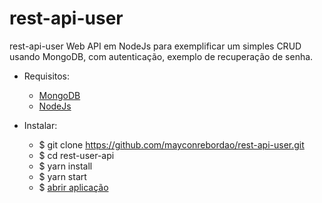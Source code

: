 # rest-api-user

rest-api-user Web API em NodeJs para exemplificar um simples CRUD usando MongoDB, com autenticação, exemplo de recuperação de senha. 
    
    
- Requisitos:
    - [MongoDB](https://www.mongodb.com/download-center?jmp=nav)
    - [NodeJs](https://nodejs.org/en/download/)

- Instalar:

    - $ git clone https://github.com/mayconrebordao/rest-api-user.git
    - $ cd rest-user-api
    - $ yarn install
    - $ yarn start
    - $ [abrir aplicação](http://localhost:7007)
